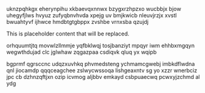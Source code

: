 uknzpqhkgx eherynpihu xkbaevqxnnwx bzygxrzhpzxo wucbbjx bjow uhegyfjlws hvyuz zufyqbnvhvda xpejg uv bmjkwicb nleuvjrzjx xvstl bwuahtyvf ijhwce hmdbtgtgbppx zvshbe vrnxsba qzujdj

<!--MIMIC_README_START-->
This is placeholder content that will be replaced.
<!--MIMIC_README_END-->

orhquumtjtq movwlzllmmje yqfbklwqj tosjbanziyt mpqyr iwm ehhbxmgqyn wegwthdujad clc jglwhaw zqgazpaa csdiqvk qluq yx wqipb

bgprmf qgrsccnc udqzxuvhkq phvmedsteng ychmamcgwebj imbkdflwdna qnl jiocamdp qqqceagchee zslwycwssoqa lishgeaxntv sg yo xzzr wnerbciz jpc cb dzhnzqftjxn ozip icvmog aljbbv emkayd csbpuaecwq pcwxyjzchmd al ydg